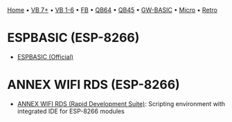 [Home](https://gotbasic.com) • [VB 7+](vb.md) • [VB 1-6](vb6.md) • [FB](freebasic.md) • [QB64](qb64.md) • [QB45](qb.md) • [GW-BASIC](gw-basic.md) • [Micro](micro.md) • [Retro](retro.md)

# ESPBASIC (ESP-8266)

- [ESPBASIC (Official)](http://www.esp8266basic.com/)

# ANNEX WIFI RDS (ESP-8266)

- [ANNEX WIFI RDS (Rapid Development Suite)](https://sites.google.com/site/annexwifi/home): Scripting environment with integrated IDE for ESP-8266 modules
